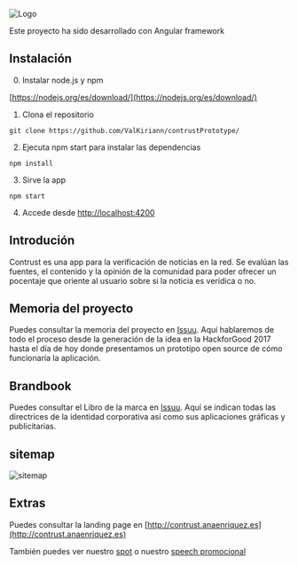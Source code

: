 ![Logo](http://contrust.anaenriquez.es/wp-content/uploads/sites/7/2017/05/logo2-1.png)

Este proyecto ha sido desarrollado con Angular framework

## Instalación
0. Instalar node.js y npm

[https://nodejs.org/es/download/](https://nodejs.org/es/download/)

1. Clona el repositorio  

```git clone https://github.com/ValKiriann/contrustPrototype/```

2. Ejecuta npm start para instalar las dependencias

```npm install```

3. Sirve la app

```npm start```

4. Accede desde [http://localhost:4200](http://localhost:4200)

## Introdución

Contrust es una app para la verificación de noticias en la red. Se evalúan las fuentes, el contenido y la opinión de la comunidad para poder ofrecer un pocentaje que oriente al usuario sobre si la noticia es verídica o no.


## Memoria del proyecto

Puedes consultar la memoria del proyecto en [Issuu](https://issuu.com/anaannkitoenriquezalonso-villalobos/docs/memorybook_-_contrust_-_hoja). Aquí hablaremos de todo el proceso desde la generación de la idea en la HackforGood 2017 hasta el día de hoy donde presentamos un prototipo open source de cómo funcionaría la aplicación.

## Brandbook

Puedes consultar el Libro de la marca en [Issuu](https://issuu.com/anaannkitoenriquezalonso-villalobos/docs/brandbook_-_contrust_-_hoja). Aquí se indican todas las directrices de la identidad corporativa así como sus aplicaciones gráficas y publicitarias.

## sitemap

![sitemap](src/assets/img/sitemap.png)

## Extras

Puedes consultar la landing page en [http://contrust.anaenriquez.es](http://contrust.anaenriquez.es)

También puedes ver nuestro [spot](https://www.youtube.com/watch?v=38NwmIPFDFM) o nuestro [speech promocional](https://youtu.be/B4-gg6vgCvE)






